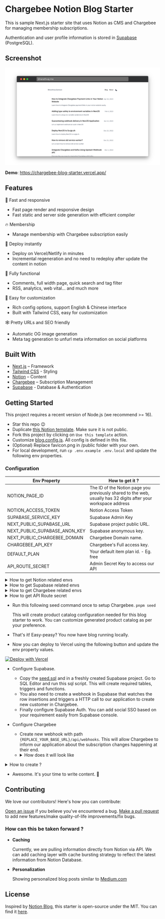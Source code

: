 # Chargebee Notion Blog Starter

This is sample Next.js starter site that uses Notion as CMS and Chargebee for managing membership subscriptions.

Authentication and user profile information is stored in [Supabase](https://supabase.com/) (PostgreSQL).

## Screenshot

<img src="https://github.com/chargebee/blog-starter/blob/main/meta/bharathvaj.png?raw=true">

**Demo**: https://chargebee-blog-starter.vercel.app/

## Features

🚀 Fast and responsive

- Fast page render and responsive design
- Fast static and server side generation with efficient compiler

🔥 Membership

- Manage membership with Chargebee subscription easily

🤖 Deploy instantly

- Deploy on Vercel/Netlify in minutes
- Incremental regeneration and no need to redeploy after update the content in notion

🚙 Fully functional

- Comments, full width page, quick search and tag filter
- RSS, analytics, web vital... and much more

🎨 Easy for customization

- Rich config options, support English & Chinese interface
- Built with Tailwind CSS, easy for customization

🕸 Pretty URLs and SEO friendly

- Automatic OG image generation
- Meta tag generation to unfurl meta information on social platforms

## Built With

- [Next.js](https://nextjs.org/) – Framework
- [Tailwind CSS](https://tailwindcss.com/) - Styling
- [Notion](https://www.notion.so/) – Content
- [Chargebee](https://www.chargebee.com/) – Subscription Management
- [Supabase](https://supabase.com/) - Database & Authentication

## Getting Started

This project requires a recent version of Node.js (we recommend >= 16).

- Star this repo 😉
- Duplicate [this Notion template](https://bharathvaj-ganesan.notion.site/d51a395709e74a9eaae9f2cd3895f98c?v=1d2ea9e6652e4d508439ed5a9a73e08d). Make sure it is not public.
- Fork this project by clicking on `Use this template` action.
- Customize [blog.config.js](https://github.com/chargebee/blog-starter/blob/main/blog.config.js). All config is defined in this file.
- (Optional) Replace favicon.png in /public folder with your own.
- For local development, run `cp .env.example .env.local` and update the following env properties.

### Configuration

| **Env Property**              | **How to get it ?**                                                                                            |
| ----------------------------- | -------------------------------------------------------------------------------------------------------------- |
| NOTION_PAGE_ID                | The ID of the Notion page you previously shared to the web, usually has 32 digits after your workspace address |
| NOTION_ACCESS_TOKEN           | Notion Access Token                                                                                            |
| SUPABASE_SERVICE_KEY          | Supabase Admin Key                                                                                             |
| NEXT_PUBLIC_SUPABASE_URL      | Supabase project public URL.                                                                                   |
| NEXT_PUBLIC_SUPABASE_ANON_KEY | Supabase anonymous key.                                                                                        |
| NEXT_PUBLIC_CHARGEBEE_DOMAIN  | Chargebee Domain name.                                                                                         |
| CHARGEBEE_API_KEY             | Chargebee's Full access key.                                                                                   |
| DEFAULT_PLAN                  | Your default item plan id. - Eg. free                                                                          |
| API_ROUTE_SECRET              | Admin Secret Key to access our API                                                                             |

<details><summary>How to get Notion related envs</summary>
<img src="https://github.com/chargebee/blog-starter/blob/main/meta/Notion-page-id.png?raw=true">
<img src="https://github.com/chargebee/blog-starter/blob/main/meta/Notion-token.png?raw=true">
</details>

<details><summary>How to get Supabase related envs</summary>
<img src="https://github.com/chargebee/blog-starter/blob/main/meta/Supabase.png?raw=true">
</details>

<details><summary>How to get Chargebee related envs</summary>
<img src="https://github.com/chargebee/blog-starter/blob/main/meta/Chargebee.png?raw=true">
</details>

<details><summary>How to get API Route secret</summary>
Run this terminal command and use the value.

`openssl rand -base64 32`

</details>

- Run this following seed command once to setup Chargebee.
  `pnpm seed`

  This will create product catalog configuration needed for this blog starter to work. You can customize generated product catalog as per your preference.

- That's it! Easy-peasy? You now have blog running locally.
- Now you can deploy to Vercel using the following button and update the env property values.

[![Deploy with Vercel](https://vercel.com/button)](https://vercel.com/new/git/external?repository-url=https://github.com/chargebee/blog-starter/tree/main&project-name=chargebee-notion-blog&repository-name=chargebee-notion-blog)

- Configure Supabase.

  - Copy the [seed.sql](https://github.com/chargebee/blog-starter/blob/main/supabase/seed.sql) and in a freshly created Supabase project. Go to SQL Editor and run this sql script. This will create required tables, triggers and functions.
  - You also need to create a webhook in Supabase that watches the row insertions and triggers a HTTP call to our application to create new customer in Chargebee.
  - Finally configure Supabase Auth. You can add social SSO based on your requirement easily from Supabase console.

- Configure Chargebee
  - Create new webhook with path `{REPLACE_YOUR_BASE_URL}/api/webhooks`. This will allow Chargebee to inform our application about the subscription changes happening at their end.
  - <details><summary>How does it will look like</summary>
    <img src="https://github.com/chargebee/blog-starter/blob/main/meta/Chargebee-webhook.png?raw=true">
    </details>

<details><summary>How to create ?</summary>
1. Webhook Name: create_chargebee_customer
2. Conditions: Table - profiles; Event - insert 
3. Type of Webhook - HTTP POST
4. Headers 
  - Content-type: application/json
  - x-api-secret: {{REPLACE_WITH_API_ROUTE_SECRET}}
5. Create
</details>

- Awesome. It's your time to write content. 🎉

## Contributing

We love our contributors! Here's how you can contribute:

[Open an issue](https://github.com/chargebee/blog-starter/issues/new) if you believe you've encountered a bug.
[Make a pull request](https://github.com/chargebee/blog-starter/pulls) to add new features/make quality-of-life improvements/fix bugs.

### How can this be taken forward ?

- **Caching**

  Currently, we are pulling information directly from Notion via API. We can add caching layer with cache bursting strategy to reflect the latest information from Notion Database.

- **Personalization**

  Showing personalized blog posts similar to [Medium.com](https://medium.com/)

## License

Inspired by [Notion Blog](https://github.com/chargebee/blog-starter), this starter is open-source under the MIT. You can find it [here](https://github.com/chargebee/blog-starter/blob/main/LICENSE).
